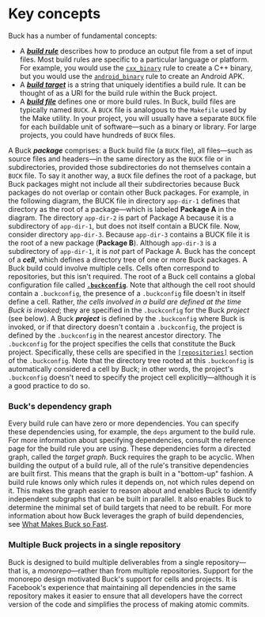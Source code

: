 # Key concepts

Buck has a number of fundamental concepts:

* A [***build rule***](https://buck.build/concept/build_rule.html) describes how to produce an output file from a set of input files. Most build rules are specific to a particular language or platform. For example, you would use the [`cxx_binary`](https://buck.build/rule/cxx_binary.html) rule to create a C++ binary, but you would use the [`android_binary`](https://buck.build/rule/android_binary.html) rule to create an Android APK.
* A [***build target***](https://buck.build/concept/build_target.html) is a string that uniquely identifies a build rule. It can be thought of as a URI for the build rule within the Buck project.
* A [***build file***](https://buck.build/concept/build_file.html) defines one or more build rules. In Buck, build files are typically named `BUCK`. A `BUCK` file is analogous to the `Makefile` used by the Make utility. In your project, you will usually have a separate `BUCK` file for each buildable unit of software—such as a binary or library. For large projects, you could have hundreds of `BUCK` files.

A Buck ***package*** comprises: a Buck build file (a `BUCK` file), all files—such as source files and headers—in the same directory as the `BUCK` file or in subdirectories, provided those subdirectories do not themselves contain a `BUCK` file. To say it another way, a `BUCK` file defines the root of a package, but Buck packages might not include all their subdirectories because Buck packages do not overlap or contain other Buck packages.
For example, in the following diagram, the BUCK file in directory `app-dir-1` defines that directory as the root of a package—which is labeled **Package A** in the diagram. The directory `app-dir-2` is part of Package A because it is a subdirectory of `app-dir-1`, but does not itself contain a BUCK file.
Now, consider directory `app-dir-3`. Because `app-dir-3` contains a BUCK file it is the root of a new package (**Package B**). Although `app-dir-3` is a subdirectory of `app-dir-1`, it is *not* part of Package A.
Buck has the concept of a ***cell***, which defines a directory tree of one or more Buck packages. A Buck build could involve multiple cells. Cells often correspond to repositories, but this isn't required.
The root of a Buck cell contains a global configuration file called [**`.buckconfig`**](https://buck.build/files-and-dirs/buckconfig.html). Note that although the cell root should contain a `.buckconfig`, the presence of a `.buckconfig` file doesn't in itself define a cell. Rather, *the cells involved in a build are defined at the time Buck is invoked*; they are specified in the `.buckconfig` for the Buck *project* (see below).
A Buck ***project*** is defined by the `.buckconfig` where Buck is invoked, or if that directory doesn't contain a `.buckconfig`, the project is defined by the `.buckconfig` in the nearest ancestor directory.
The `.buckconfig` for the project specifies the cells that constitute the Buck project. Specifically, these cells are specified in the [`[repositories]`](https://buck.build/files-and-dirs/buckconfig.html#repositories) section of the `.buckconfig`. Note that the directory tree rooted at this `.buckconfig` is automatically considered a cell by Buck; in other words, the project's `.buckconfig` doesn't need to specify the project cell explicitly—although it is a good practice to do so.

### Buck's dependency graph

Every build rule can have zero or more dependencies. You can specify these dependencies using, for example, the `deps` argument to the build rule. For more information about specifying dependencies, consult the reference page for the build rule you are using.
These dependencies form a directed graph, called the *target graph*. Buck requires the graph to be acyclic. When building the output of a build rule, all of the rule's transitive dependencies are built first. This means that the graph is built in a "bottom-up" fashion. A build rule knows only which rules it depends on, not which rules depend on it. This makes the graph easier to reason about and enables Buck to identify independent subgraphs that can be built in parallel. It also enables Buck to determine the minimal set of build targets that need to be rebuilt.
For more information about how Buck leverages the graph of build dependencies, see [What Makes Buck so Fast](https://buck.build/concept/what_makes_buck_so_fast.html).

### Multiple Buck projects in a single repository

Buck is designed to build multiple deliverables from a single repository—that is, a *monorepo*—rather than from multiple repositories. Support for the monorepo design motivated Buck's support for cells and projects.
It is Facebook's experience that maintaining all dependencies in the same repository makes it easier to ensure that all developers have the correct version of the code and simplifies the process of making atomic commits.
